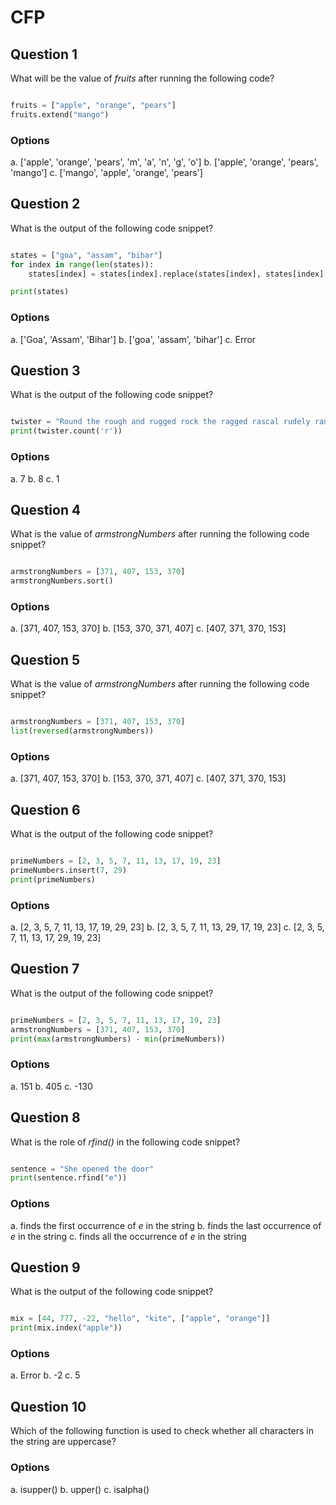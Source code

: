 # CFP

## Question 1

What will be the value of *fruits* after running the following code?

````python

fruits = ["apple", "orange", "pears"]
fruits.extend("mango")

```` 
### Options

a. ['apple', 'orange', 'pears', 'm', 'a', 'n', 'g', 'o']
b. ['apple', 'orange', 'pears', 'mango']
c. ['mango', 'apple', 'orange', 'pears']

## Question 2

What is the output of the following code snippet?

````python

states = ["goa", "assam", "bihar"]
for index in range(len(states)):
    states[index] = states[index].replace(states[index], states[index].capitalize())

print(states)

````
### Options

a. ['Goa', 'Assam', 'Bihar']
b. ['goa', 'assam', 'bihar']
c. Error

## Question 3

What is the output of the following code snippet?

````python

twister = "Round the rough and rugged rock the ragged rascal rudely ran."
print(twister.count('r'))

````

### Options

a. 7 
b. 8
c. 1

## Question 4

What is the value of *armstrongNumbers* after running the following code snippet?

````python

armstrongNumbers = [371, 407, 153, 370]
armstrongNumbers.sort()

````

### Options

a. [371, 407, 153, 370]
b. [153, 370, 371, 407]
c. [407, 371, 370, 153]

## Question 5

What is the value of *armstrongNumbers* after running the following code snippet?

````python

armstrongNumbers = [371, 407, 153, 370]
list(reversed(armstrongNumbers))

````

### Options

a. [371, 407, 153, 370]
b. [153, 370, 371, 407]
c. [407, 371, 370, 153]


## Question 6

What is the output of the following code snippet?

````python

primeNumbers = [2, 3, 5, 7, 11, 13, 17, 19, 23]
primeNumbers.insert(7, 29)
print(primeNumbers)

````

### Options

a. [2, 3, 5, 7, 11, 13, 17, 19, 29, 23]
b. [2, 3, 5, 7, 11, 13, 29, 17, 19, 23]
c. [2, 3, 5, 7, 11, 13, 17, 29, 19, 23]

## Question 7

What is the output of the following code snippet?

````python

primeNumbers = [2, 3, 5, 7, 11, 13, 17, 19, 23]
armstrongNumbers = [371, 407, 153, 370]
print(max(armstrongNumbers) - min(primeNumbers))

````

### Options

a. 151
b. 405
c. -130

## Question 8

What is the role of *rfind()* in the following code snippet?

````python

sentence = "She opened the door"
print(sentence.rfind("e"))

````

### Options

a. finds the first occurrence of *e* in the string
b. finds the last occurrence of *e* in the string
c. finds all the occurrence of *e* in the string

## Question 9

What is the output of the following code snippet?

````python

mix = [44, 777, -22, "hello", "kite", ["apple", "orange"]]
print(mix.index("apple"))

````

### Options

a. Error
b. -2
c. 5


## Question 10

Which of the following function is used to check whether all characters in the string are uppercase?

### Options

a. isupper()
b. upper()
c. isalpha()

